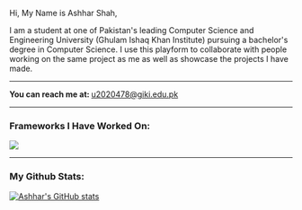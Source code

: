 Hi, My Name is Ashhar Shah,

I am a student at one of Pakistan's leading Computer Science and Engineering University (Ghulam Ishaq Khan Institute) pursuing a bachelor's degree in Computer Science. I use this playform to collaborate with people working on the same project as me as well as showcase the projects I have made.

<hr>

<strong> You can reach me at: </strong> u2020478@giki.edu.pk

<hr>

<h3> Frameworks I Have Worked On: </h3>
<img src="https://img.shields.io/badge/Node.js-339933?style=for-the-badge&logo=nodedotjs&logoColor=white" />

<hr>

<h3> My Github Stats: </h3>

[![Ashhar's GitHub stats](https://github-readme-stats.vercel.app/api?username=AshharShah&count_private=true&show_icons=true&theme=radical&show_owner=true)](https://github.com/anuraghazra/github-readme-stats)
